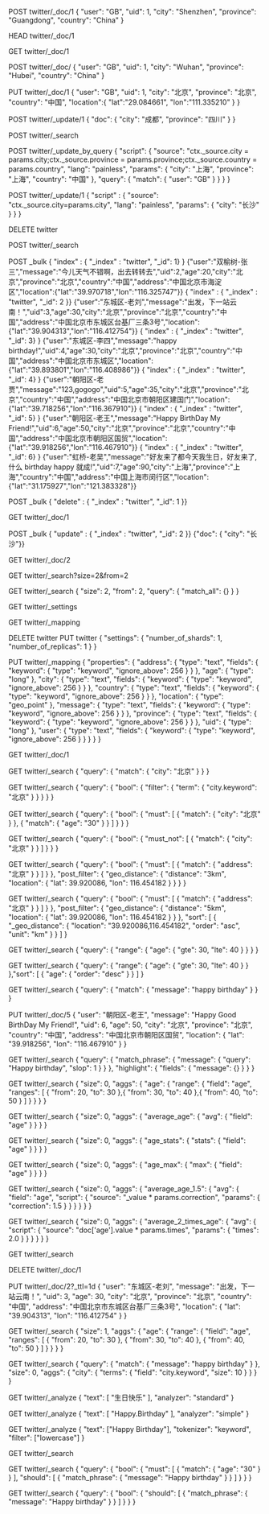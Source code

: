 POST twitter/_doc/1
{
  "user": "GB",
  "uid": 1,
  "city": "Shenzhen",
  "province": "Guangdong",
  "country": "China"
}

HEAD twitter/_doc/1

GET twitter/_doc/1

POST twitter/_doc/
{
  "user": "GB",
  "uid": 1,
  "city": "Wuhan",
  "province": "Hubei",
  "country": "China"
}

PUT twitter/_doc/1
{
   "user": "GB",
   "uid": 1,
   "city": "北京",
   "province": "北京",
   "country": "中国",
   "location":{
     "lat":"29.084661",
     "lon":"111.335210"
   }
}

POST twitter/_update/1
{
  "doc": {
    "city": "成都",
    "province": "四川"
  }
}

POST twitter/_search


POST twitter/_update_by_query
{
  "script": {
    "source": "ctx._source.city = params.city;ctx._source.province = params.province;ctx._source.country = params.country",
    "lang": "painless",
    "params": {
      "city": "上海",
      "province": "上海",
      "country": "中国"
    },
    "query": {
      "match": {
        "user": "GB"
      }
    }
  }
}

POST twitter/_update/1
{
  "script" : {
      "source": "ctx._source.city=params.city",
      "lang": "painless",
      "params": {
        "city": "长沙"
      }
  }
}

DELETE twitter

POST twitter/_search

POST _bulk
{ "index" : { "_index" : "twitter", "_id": 1} }
{"user":"双榆树-张三","message":"今儿天气不错啊，出去转转去","uid":2,"age":20,"city":"北京","province":"北京","country":"中国","address":"中国北京市海淀区","location":{"lat":"39.970718","lon":"116.325747"}}
{ "index" : { "_index" : "twitter", "_id": 2 }}
{"user":"东城区-老刘","message":"出发，下一站云南！","uid":3,"age":30,"city":"北京","province":"北京","country":"中国","address":"中国北京市东城区台基厂三条3号","location":{"lat":"39.904313","lon":"116.412754"}}
{ "index" : { "_index" : "twitter", "_id": 3} }
{"user":"东城区-李四","message":"happy birthday!","uid":4,"age":30,"city":"北京","province":"北京","country":"中国","address":"中国北京市东城区","location":{"lat":"39.893801","lon":"116.408986"}}
{ "index" : { "_index" : "twitter", "_id": 4} }
{"user":"朝阳区-老贾","message":"123,gogogo","uid":5,"age":35,"city":"北京","province":"北京","country":"中国","address":"中国北京市朝阳区建国门","location":{"lat":"39.718256","lon":"116.367910"}}
{ "index" : { "_index" : "twitter", "_id": 5} }
{"user":"朝阳区-老王","message":"Happy BirthDay My Friend!","uid":6,"age":50,"city":"北京","province":"北京","country":"中国","address":"中国北京市朝阳区国贸","location":{"lat":"39.918256","lon":"116.467910"}}
{ "index" : { "_index" : "twitter", "_id": 6} }
{"user":"虹桥-老吴","message":"好友来了都今天我生日，好友来了,什么 birthday happy 就成!","uid":7,"age":90,"city":"上海","province":"上海","country":"中国","address":"中国上海市闵行区","location":{"lat":"31.175927","lon":"121.383328"}}


POST _bulk
{ "delete" : { "_index" : "twitter", "_id": 1 }}

GET twitter/_doc/1

POST _bulk
{ "update" : { "_index" : "twitter", "_id": 2 }}
{"doc": { "city": "长沙"}}

GET twitter/_doc/2

GET twitter/_search?size=2&from=2

GET twitter/_search
{
  "size": 2,
  "from": 2, 
  "query": {
    "match_all": {}
  }
}

GET twitter/_settings


GET twitter/_mapping

DELETE twitter
PUT twitter
{
  "settings": {
    "number_of_shards": 1,
    "number_of_replicas": 1
  }
}

PUT twitter/_mapping
{
  "properties": {
    "address": {
      "type": "text",
      "fields": {
        "keyword": {
          "type": "keyword",
          "ignore_above": 256
        }
      }
    },
    "age": {
      "type": "long"
    },
    "city": {
      "type": "text",
      "fields": {
        "keyword": {
          "type": "keyword",
          "ignore_above": 256
        }
      }
    },
    "country": {
      "type": "text",
      "fields": {
        "keyword": {
          "type": "keyword",
          "ignore_above": 256
        }
      }
    },
    "location": {
      "type": "geo_point"
    },
    "message": {
      "type": "text",
      "fields": {
        "keyword": {
          "type": "keyword",
          "ignore_above": 256
        }
      }
    },
    "province": {
      "type": "text",
      "fields": {
        "keyword": {
          "type": "keyword",
          "ignore_above": 256
        }
      }
    },
    "uid": {
      "type": "long"
    },
    "user": {
      "type": "text",
      "fields": {
        "keyword": {
          "type": "keyword",
          "ignore_above": 256
        }
      }
    }
  }
}

GET twitter/_doc/1

GET twitter/_search
{
  "query": {
    "match": {
      "city": "北京"
    }
  }
}

GET twitter/_search
{
  "query": {
    "bool": {
      "filter": {
        "term": {
          "city.keyword": "北京"
        }
      }
    }
  }
}

GET twitter/_search
{
  "query": {
    "bool": {
      "must": [
        {
          "match": {
            "city": "北京"
          }
        },
        {
          "match": {
            "age": "30"
          }
        }
      ]
    }
  }
}

GET twitter/_search
{
  "query": {
    "bool": {
      "must_not": [
        {
          "match": {
            "city": "北京"
          }
        }
      ]
    }
  }
}

GET twitter/_search
{
  "query": {
    "bool": {
      "must": [
        {
          "match": {
            "address": "北京"
          }
        }
      ]
    }
  },
  "post_filter": {
    "geo_distance": {
      "distance": "3km",
      "location": {
        "lat": 39.920086,
        "lon": 116.454182
      }
    }
  }
}

GET twitter/_search
{
  "query": {
    "bool": {
      "must": [
        {
          "match": {
            "address": "北京"
          }
        }
      ]
    }
  },
  "post_filter": {
    "geo_distance": {
      "distance": "5km",
      "location": {
        "lat": 39.920086,
        "lon": 116.454182
      }
    }
  },
  "sort": [
    {
      "_geo_distance": {
        "location": "39.920086,116.454182",
        "order": "asc",
        "unit": "km"
      }
    }
  ]
}

GET twitter/_search
{
  "query": {
    "range": {
      "age": {
        "gte": 30,
        "lte": 40
      }
    }
  }
}

GET twitter/_search
{
  "query": {
    "range": {
      "age": {
        "gte": 30,
        "lte": 40
      }
    }
  },"sort": [
    {
      "age": {
        "order": "desc"
      }
    }
  ]
}

GET twitter/_search
{
  "query": {
    "match": {
      "message": "happy birthday"
    }
  }
}

PUT twitter/_doc/5
{
  "user": "朝阳区-老王",
  "message": "Happy Good BirthDay My Friend!",
  "uid": 6,
  "age": 50,
  "city": "北京",
  "province": "北京",
  "country": "中国",
  "address": "中国北京市朝阳区国贸",
  "location": {
    "lat": "39.918256",
    "lon": "116.467910"
  }
}

GET twitter/_search
{
  "query": {
    "match_phrase": {
      "message": {
        "query": "Happy birthday",
        "slop": 1
      }
    }
  },
  "highlight": {
    "fields": {
      "message": {}
    }
  }
}


GET twitter/_search
{
  "size": 0, 
  "aggs": {
    "age": {
      "range": {
        "field": "age",
        "ranges": [
          {
            "from": 20,
            "to": 30
          },{
            "from": 30,
            "to": 40
          },{
            "from": 40,
            "to": 50
          }
        ]
      }
    }
  }
}

GET twitter/_search
{
  "size": 0,
  "aggs": {
    "average_age": {
      "avg": {
        "field": "age"
      }
    }
  }
}

GET twitter/_search
{
  "size": 0,
  "aggs": {
    "age_stats": {
      "stats": {
        "field": "age"
      }
    }
  }
}

GET twitter/_search
{
  "size": 0,
  "aggs": {
    "age_max": {
      "max": {
        "field": "age"
      }
    }
  }
}

GET twitter/_search
{
  "size": 0,
  "aggs": {
    "average_age_1.5": {
      "avg": {
        "field": "age",
        "script": {
          "source": "_value * params.correction",
          "params": {
            "correction": 1.5
          }
        }
      }
    }
  }
}

GET twitter/_search
{
  "size": 0,
  "aggs": {
    "average_2_times_age": {
      "avg": {
        "script": {
          "source": "doc['age'].value * params.times",
          "params": {
            "times": 2.0
          }
        }
      }
    }
  }
}

GET twitter/_search

DELETE twitter/_doc/1

PUT twitter/_doc/2?_ttl=1d
{
  "user": "东城区-老刘",
  "message": "出发，下一站云南！",
  "uid": 3,
  "age": 30,
  "city": "北京",
  "province": "北京",
  "country": "中国",
  "address": "中国北京市东城区台基厂三条3号",
  "location": {
    "lat": "39.904313",
    "lon": "116.412754"
  }
}

GET twitter/_search
{
  "size": 1,
  "aggs": {
    "age": {
      "range": {
        "field": "age",
        "ranges": [
          {
            "from": 20,
            "to": 30
          },
          {
            "from": 30,
            "to": 40
          },
          {
            "from": 40,
            "to": 50
          }
        ]
      }
    }
  }
}

GET twitter/_search
{
  "query": {
    "match": {
      "message": "happy birthday"
    }
  },
  "size": 0,
  "aggs": {
    "city": {
      "terms": {
        "field": "city.keyword",
        "size": 10
      }
    }
  }
}


GET twitter/_analyze
{
  "text": [
    "生日快乐"
  ],
  "analyzer": "standard"
}

GET twitter/_analyze
{
  "text": [
    "Happy.Birthday"
  ],
  "analyzer": "simple"
}

GET twitter/_analyze
{
  "text": ["Happy Birthday"],
  "tokenizer": "keyword",
  "filter": ["lowercase"]
}

GET twitter/_search


GET twitter/_search
{
  "query": {
    "bool": {
      "must": [
        {
          "match": {
            "age": "30"
          }
        }
      ],
      "should": [
        {
          "match_phrase": {
            "message": "Happy birthday"
          }
        }
      ]
    }
  }
}

GET twitter/_search
{
  "query": {
    "bool": {
      "should": [
        {
          "match_phrase": {
            "message": "Happy birthday"
          }
        }
      ]
    }
  }
}







